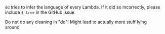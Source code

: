 `dd` tries to infer the language of every Lambda.
If it did so incorrectly, please include `$ tree` in the GitHub issue.

Do not do any cleaning in "do"! Might lead to actually more stuff lying around